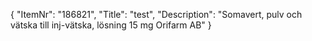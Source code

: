 {
  "ItemNr": "186821",
  "Title": "test",
  "Description": "Somavert, pulv och vätska till inj-vätska, lösning 15 mg Orifarm AB"
}